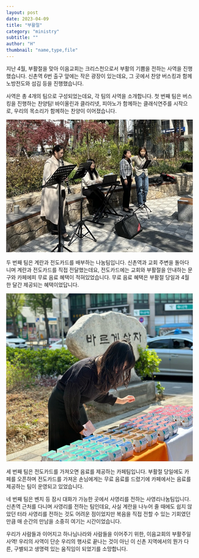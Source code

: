 ```yaml
---
layout: post
date: 2023-04-09
title: "부활절"
category: "ministry"
subtitle: ""
author: "H"
thumbnail: "name,type,file"
---
```



지난 4월, 부활절을 맞아 이음교회는 크리스천으로서 부활의 기쁨을 전하는 사역을 진행했습니다.
신촌역 6번 출구 앞에는 작은 광장이 있는데요,
그 곳에서 찬양 버스킹과 함께 노방전도와 섬김 등을 진행했습니다.


사역은 총 4개의 팀으로 구성되었는데요, 각 팀의 사역을 소개합니다.
첫 번째 팀은 버스킹을 진행하는 찬양팀!
바이올린과 클라리넷, 피아노가 함께하는 클래식연주를 시작으로,
우리의 목소리가 함께하는 찬양이 이어졌습니다.


![0](/ministry/images/2023-04-09-부활절/0.png)


두 번째 팀은 계란과 전도카드를 배부하는 나눔팀입니다.
신촌역과 교회 주변을 돌아다니며 계란과 전도카드를 직접 전달했는데요,
전도카드에는 교회와 부활절을 안내하는 문구와 카페에피 무료 음료 혜택이 적혀있었습니다.
무료 음료 혜택은 부활절 당일과 4월 한 달간 제공되는 혜택이었답니다.


![1](/ministry/images/2023-04-09-부활절/1.png)


세 번째 팀은 전도카드를 가져오면 음료를 제공하는 카페팀입니다.
부활절 당일에도 카페를 오픈하며 전도카드를 가져온 손님에게는 무료 음료를 드렸기에
카페에서는 음료를 제공하는 팀이 운영되고 있었습니다.


네 번째 팀은 벤치 등 잠시 대화가 가능한 곳에서 사영리를 전하는 사영리나눔팀입니다.
신촌역 근처를 다니며 사영리를 전하는 팀인데요,
사실 계란을 나누어 줄 때에도 쉽지 않았던 터라 사영리를 전하는 것도 어려운 점이었지만
복음을 직접 전할 수 있는 기회였던 만큼 매 순간의 만남을 소중히 여기는 시간이었습니다.


우리가 사람들과 이어지고 하나님나라와 사람들을 이어주기 위한, 이음교회의 부활주일 사역!
우리의 사역이 단순 우리의 행사로 끝나는 것이 아닌
이 신촌 지역에서의 뭔가 다른, 구별되고 생명력 있는 움직임이 되었기를 소망합니다.

